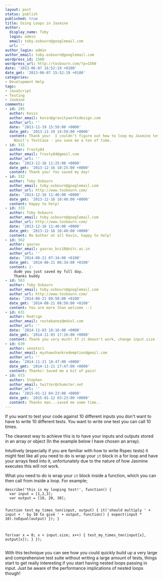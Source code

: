 ```yaml
---
layout: post
status: publish
published: true
title: Using Loops in Jasmine
author:
  display_name: Toby
  login: admin
  email: toby.osbourn@googlemail.com
  url: ''
author_login: admin
author_email: toby.osbourn@googlemail.com
wordpress_id: 1560
wordpress_url: http://tosbourn.com/?p=1560
date: '2013-06-07 16:52:19 +0100'
date_gmt: '2013-06-07 15:52:19 +0100'
categories:
- Development Help
tags:
- JavaScript
- Testing
- Jasmine
comments:
- id: 285
  author: Kevin
  author_email: kevin@gravityworksdesign.com
  author_url: ''
  date: '2013-11-19 15:59:00 +0000'
  date_gmt: '2013-11-19 14:59:00 +0000'
  content: Thank you!  I couldn't figure out how to loop my Jasmine tests to be like
    NUnit's TestCase - you save me a ton of time.
- id: 331
  author: frosty84
  author_email: frosty84@gmail.com
  author_url: ''
  date: '2013-12-16 11:25:00 +0000'
  date_gmt: '2013-12-16 10:25:00 +0000'
  content: Thank you! You saved my day!
- id: 332
  author: Toby Osbourn
  author_email: toby.osbourn@googlemail.com
  author_url: http://www.tosbourn.com/
  date: '2013-12-16 11:40:00 +0000'
  date_gmt: '2013-12-16 10:40:00 +0000'
  content: Happy to help!
- id: 333
  author: Toby Osbourn
  author_email: toby.osbourn@googlemail.com
  author_url: http://www.tosbourn.com/
  date: '2013-12-16 11:40:00 +0000'
  date_gmt: '2013-12-16 10:40:00 +0000'
  content: No bother at all Kevin, happy to help!
- id: 562
  author: gaurav
  author_email: gaurav_bcs10@nitc.ac.in
  author_url: ''
  date: '2014-08-21 07:34:00 +0100'
  date_gmt: '2014-08-21 06:34:00 +0100'
  content: |-
    dude you just saved my full day.
    Thanks buddy
- id: 563
  author: Toby Osbourn
  author_email: toby.osbourn@googlemail.com
  author_url: http://www.tosbourn.com/
  date: '2014-08-21 09:50:00 +0100'
  date_gmt: '2014-08-21 08:50:00 +0100'
  content: You are more than welcome :-)
- id: 631
  author: Rodrigo
  author_email: restebanez@mdsol.com
  author_url: ''
  date: '2014-11-03 18:16:00 +0000'
  date_gmt: '2014-11-03 17:16:00 +0000'
  content: Thank you very much! If it doesn't work, change input.size for input.length
- id: 639
  author: senatori
  author_email: myshawshankredemption@gmail.com
  author_url: ''
  date: '2014-11-21 18:47:00 +0000'
  date_gmt: '2014-11-21 17:47:00 +0000'
  content: Thanks! Saved me a bit of pain!
- id: 673
  author: Stephen
  author_email: twitter@chumster.net
  author_url: ''
  date: '2015-01-12 04:23:00 +0000'
  date_gmt: '2015-01-12 03:23:00 +0000'
  content: Thanks man...saved me some time..
---
```

<p>If you want to test your code against 10 different inputs you don't want to have to write 10 different tests. You want to write one test you can call 10 times.</p>
<p>The cleanest way to achieve this is to have your inputs and outputs stored in an array or object (In the example below I have chosen an array).</p>
<p>Intuitively (especially if you are familiar with how to write Rspec tests) it might feel like all you need to do is wrap your <code>it</code> block in a for loop and have your arrays feed into it, unfortunately due to the nature of how Jasmine executes this will not work.</p>
<p>What you need to do is wrap your <code>it</code> block inside a function, which you can then call from inside a loop. For example;</p>
<pre><code>describe('this is my looping test!', function() {
  var input = [1,2,3];
  var output = [10, 20, 30];

  function test_my_times_ten(input, output) {
    it('should multiply ' + input + ' by 10 to give ' + output, function() {
      expect(input * 10).toEqual(output)
    });
  }

  for(var x = 0; x &lt; input.size; x++) {
    test_my_times_ten(input[x], output[x]);
  }
});</code></pre>
<p>With this technique you can see how you could quickly build up a very large and comprehensive test suite without writing a large amount of tests, things start to get really interesting if you start having nested loops passing in input. Just be aware of the performance implications of nested loops though!</p>
